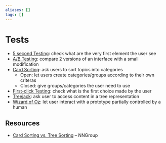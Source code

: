 ```yaml
---
aliases: []
tags: []
---
```


# Tests

- [5 second Testing](https://www.nngroup.com/articles/testing-visual-design/): check what are the very first element the user see
- [A/B Testing](https://www.nngroup.com/articles/putting-ab-testing-in-its-place/): compare 2 versions of an interface with a small modification
- [Card Sorting](https://www.nngroup.com/articles/card-sorting-definition/): ask users to sort topics into categories
    - Open: let users create categories/groups according to their own criteras
    - Closed: give groups/categories the user need to use
- [First-click Testing](https://www.nngroup.com/articles/testing-visual-design/): check what is the first choice made by the user
- [Treejack](https://www.nngroup.com/articles/tree-testing/): ask user to access content in a tree representation
- [Wizard of Oz](https://www.nngroup.com/articles/wizard-of-oz/): let user interact with a prototype partially controlled by a human

## Resources

- [Card Sorting vs. Tree Sorting](https://www.nngroup.com/articles/card-sorting-tree-testing-differences/) – NNGroup